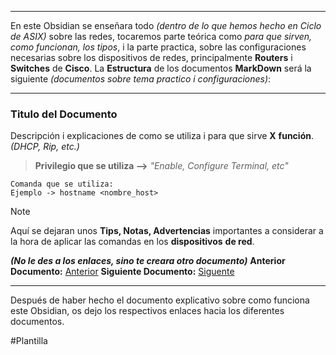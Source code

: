 ________
En este Obsidian se enseñara todo *(dentro de lo que hemos hecho en Ciclo de ASIX)* sobre las redes, tocaremos parte teórica como *para que sirven, como funcionan, los tipos*, i la parte practica, sobre las configuraciones necesarias sobre los dispositivos de redes, principalmente **Routers** i **Switches** de **Cisco**.
La **Estructura** de los documentos **MarkDown** será la siguiente *(documentos sobre tema practico i configuraciones)*:

-----
### Titulo del Documento

Descripción i explicaciones de como se utiliza i para que sirve **X** **función**. *(DHCP, Rip, etc.)* 

> **Privilegio que se utiliza -->** *"Enable, Configure Terminal, etc"*

```
Comanda que se utiliza:
Ejemplo -> hostname <nombre_host>
```

> [!NOTE]
> Aquí se dejaran unos **Tips, Notas, Advertencias** importantes a considerar a la hora de aplicar las comandas en los **dispositivos** **de red**.

***(No le des a los enlaces, sino te creara otro documento)***
**Anterior Documento:**  [Anterior]()
**Siguiente Documento:** [Siguente]()


------

Después de haber hecho el documento explicativo sobre como funciona este Obsidian, os dejo los respectivos enlaces hacia los diferentes documentos.

#Plantilla
